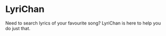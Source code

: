 # LyriChan
 Need to search lyrics of your favourite song? LyriChan is here to help you do just that.
